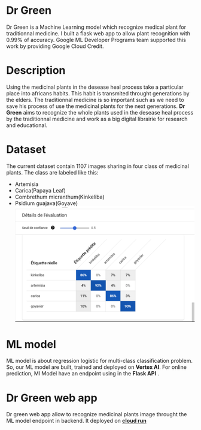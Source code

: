 # Dr Green
Dr Green is a Machine Learning model which recognize medical plant for traditionnal medicine. I built a flask web app to allow plant recognition with 0.99% of accuracy. Google ML Developer Programs team supported this work by providing Google Cloud Credit.

# Description
Using the medicinal plants in the desease heal process take a particular place into africans habits. This habit is transmited throught generations by the elders. The traditionnal medicine is so important such as we need to save his process of use the medicinal plants for the next generations. **Dr Green** aims to recognize the whole plants used in the desease heal process by the traditionnal medicine and work as a big digital librairie for research and educational.   

# Dataset
The current dataset contain 1107 images sharing in four class of medicinal plants. The class are labeled like this: 
- Artemisia
- Carica(Papaya Leaf)
- Combrethum micranthum(Kinkeliba)
- Psidium guajava(Goyave)
  ![app/app/static/Confusion matrix.png](https://github.com/armelyara/drgreen/blob/main/app/app/static/Confusion%20matrix.png)

# ML model
ML model is about regression logistic for multi-class classification problem. So, our ML model are built, trained and deployed on **Vertex AI**. For online prediction, Ml Model have an endpoint using in the **Flask API** . 

# Dr Green web app
Dr green web app allow to recognize medicinal plants image throught the ML model endpoint in backend. It deployed on [**cloud run**](https://drgreen-ig2xjsbbea-uc.a.run.app)

